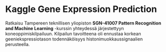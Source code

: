 # Kaggle Gene Expression Prediction
Ratkaisu Tampereen teknillisen yliopiston **SGN-41007 Pattern Recognition and Machine Learning** -kurssin yhteydessä järjestettyyn koneoppimiskilpailuun. Kilpailun tavoitteena oli ennustaa korkean geeniekspressiotason todennäköisyys histonimuokkaussignaalien perusteella.
